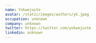 ```yaml
---
name: Yokwejuste
avatar: /static/images/authors/yk.jpeg
occupation: unknown
company: unknown
twitter: https://twitter.com/yokwejuste
linkedin: unknown
---
```

